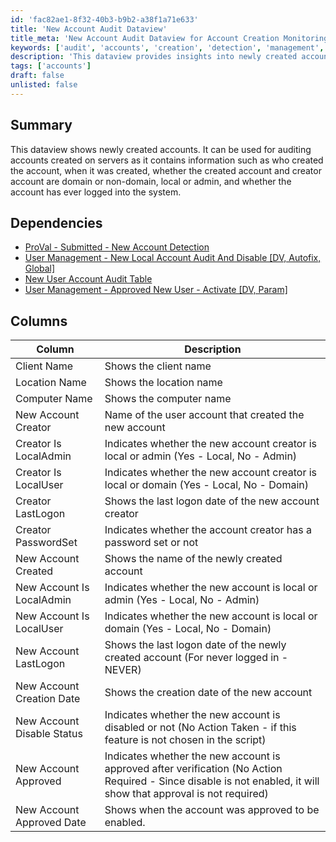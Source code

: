 ```yaml
---
id: 'fac82ae1-8f32-40b3-b9b2-a38f1a71e633'
title: 'New Account Audit Dataview'
title_meta: 'New Account Audit Dataview for Account Creation Monitoring'
keywords: ['audit', 'accounts', 'creation', 'detection', 'management', 'local', 'admin', 'status', 'verification']
description: 'This dataview provides insights into newly created accounts, including details about the creator, account type, and logon status. It is essential for auditing account creation on servers and helps in monitoring security and compliance.'
tags: ['accounts']
draft: false
unlisted: false
---
```


## Summary

This dataview shows newly created accounts. It can be used for auditing accounts created on servers as it contains information such as who created the account, when it was created, whether the created account and creator account are domain or non-domain, local or admin, and whether the account has ever logged into the system.

## Dependencies

- [ProVal - Submitted - New Account Detection](https://proval.itglue.com/DOC-5078775-7695147)
- [User Management - New Local Account Audit And Disable [DV, Autofix, Global]](https://proval.itglue.com/DOC-5078775-7695148)
- [New User Account Audit Table](<../tables/custom_proval_computer_new_accounts.md>)
- [User Management - Approved New User - Activate [DV, Param]](<../scripts/User Management - Approved New User - Activate DV,Param.md>)

## Columns

| Column                       | Description                                                                 |
|------------------------------|-----------------------------------------------------------------------------|
| Client Name                  | Shows the client name                                                       |
| Location Name                | Shows the location name                                                     |
| Computer Name                | Shows the computer name                                                     |
| New Account Creator          | Name of the user account that created the new account                       |
| Creator Is LocalAdmin        | Indicates whether the new account creator is local or admin (Yes - Local, No - Admin) |
| Creator Is LocalUser         | Indicates whether the new account creator is local or domain (Yes - Local, No - Domain) |
| Creator LastLogon            | Shows the last logon date of the new account creator                       |
| Creator PasswordSet          | Indicates whether the account creator has a password set or not             |
| New Account Created          | Shows the name of the newly created account                                  |
| New Account Is LocalAdmin    | Indicates whether the new account is local or admin (Yes - Local, No - Admin) |
| New Account Is LocalUser     | Indicates whether the new account is local or domain (Yes - Local, No - Domain) |
| New Account LastLogon        | Shows the last logon date of the newly created account (For never logged in - NEVER) |
| New Account Creation Date     | Shows the creation date of the new account                                   |
| New Account Disable Status    | Indicates whether the new account is disabled or not (No Action Taken - if this feature is not chosen in the script) |
| New Account Approved         | Indicates whether the new account is approved after verification (No Action Required - Since disable is not enabled, it will show that approval is not required) |
| New Account Approved Date    | Shows when the account was approved to be enabled.                          |

